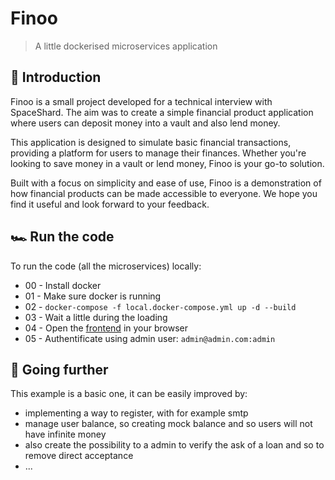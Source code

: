 # Finoo

> A little dockerised microservices application

## 📢 Introduction

Finoo is a small project developed for a technical interview with SpaceShard. The aim was to create a simple financial product application where users can deposit money into a vault and also lend money.

This application is designed to simulate basic financial transactions, providing a platform for users to manage their finances. Whether you're looking to save money in a vault or lend money, Finoo is your go-to solution.

Built with a focus on simplicity and ease of use, Finoo is a demonstration of how financial products can be made accessible to everyone. We hope you find it useful and look forward to your feedback.

## 🏎 Run the code
To run the code (all the microservices) locally:
- 00 - Install docker
- 01 - Make sure docker is running
- 02 - `docker-compose -f local.docker-compose.yml up -d --build`
- 03 - Wait a little during the loading
- 04 - Open the [frontend](http://localhost:3000) in your browser
- 05 - Authentificate using admin user: `admin@admin.com:admin`

## 📕 Going further

This example is a basic one, it can be easily improved by:
- implementing a way to register, with for example smtp
- manage user balance, so creating mock balance and so users will not have infinite money
- also create the possibility to a admin to verify the ask of a loan and so to remove direct acceptance
- ...